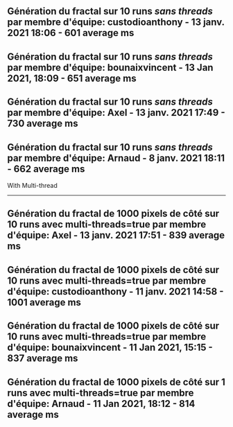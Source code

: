 Génération du fractal sur 10 runs *sans threads* par membre d'équipe: 
custodioanthony - 13 janv. 2021 18:06 - 601 average ms
-------------------------------------------------------------------------
Génération du fractal sur 10 runs *sans threads* par membre d'équipe: 
bounaixvincent - 13 Jan 2021, 18:09 - 651 average ms
-------------------------------------------------------------------------
Génération du fractal sur 10 runs *sans threads* par membre d'équipe: 
Axel - 13 janv. 2021 17:49 - 730 average ms
-------------------------------------------------------------------------
Génération du fractal sur 10 runs *sans threads* par membre d'équipe:
Arnaud - 8 janv. 2021 18:11 - 662 average ms
-------------------------------------------------------------------------

With Multi-thread

-------------------------------------------------------------------------
Génération du fractal de 1000 pixels de côté sur 10 runs avec multi-threads=true par membre d'équipe:
Axel - 13 janv. 2021 17:51 - 839 average ms
-------------------------------------------------------------------------
Génération du fractal de 1000 pixels de côté sur 10 runs avec multi-threads=true par membre d'équipe:
custodioanthony - 11 janv. 2021 14:58 - 1001 average ms
-------------------------------------------------------------------------
Génération du fractal de 1000 pixels de côté sur 10 runs avec multi-threads=true par membre d'équipe:
bounaixvincent - 11 Jan 2021, 15:15 - 837 average ms
-------------------------------------------------------------------------
Génération du fractal de 1000 pixels de côté sur 1 runs avec multi-threads=true par membre d'équipe:
Arnaud - 11 Jan 2021, 18:12 - 814 average ms
-------------------------------------------------------------------------
